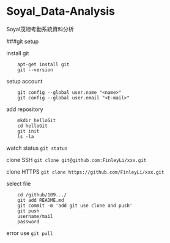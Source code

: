 # Soyal_Data-Analysis
Soyal茂旭考勤系統資料分析

###git setup

install git
```
	apt-get install git
	git --version
```

setup account
```
	git config --global user.name "<name>"
	git config --global user.email "<E-mail>"
```

add repository
```
	mkdir helloGit
	cd helloGit
	git init
	ls -la
```

watch status
	`git status`

clone SSH
	`git clone git@github.com:FinleyLi/xxx.git`

clone HTTPS
	`git clone https://github.com/FinleyLi/xxx.git`

select file
```
	cd /github/109.../
	git add README.md
	git commit -m 'add git use clone and push'
	git push
	username/mail
	password
```

error use `git pull`
